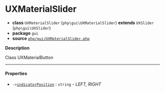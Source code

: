 # UXMaterialSlider

- **class** `UXMaterialSlider` (`php\gui\UXMaterialSlider`) **extends** `UXSlider` (`php\gui\UXSlider`)
- **package** `gui`
- **source** [`php/gui/UXMaterialSlider.php`](./src/main/resources/JPHP-INF/sdk/php/gui/UXMaterialSlider.php)

**Description**

Class UXMaterialButton

---

#### Properties

- `->`[`indicatorPosition`](#prop-indicatorposition) : `string` - _LEFT, RIGHT_